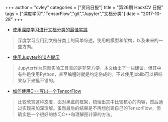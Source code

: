 +++
author = "cvley"
categories = ["资讯日报"]
title = "第26期 HackCV 日报"
tags = ["深度学习","TensorFlow","git","Jupyter","文档分类"]
date = "2017-10-28"
+++

- [使用深度学习进行文档分类的最佳实践](https://machinelearningmastery.com/best-practices-document-classification-deep-learning/?from=hackcv&hmsr=hackcv.com&utm_medium=hackcv.com&utm_source=hackcv.com)

> 深度学习应用到文档分类上的简单综述，使用的模型和架构，以及未来的一些方向。

- [使用Jupyter的10点提示](https://medium.com/@r_kierzkowski/10-tips-on-using-jupyter-notebook-abc0ba7028a4?from=hackcv&hmsr=hackcv.com&utm_medium=hackcv.com&utm_source=hackcv.com)

> Jupyter作为原型实验工具真的是非常方便，本文给出了一些建议，但其中有些是使用Python，甚至编程时就是约定俗成的。不过使用joblib可以把结果存下来挺不错的。

- [如何使用C++写出一个TensorFlow](https://oneraynyday.github.io/ml/2017/10/20/Tensorflow-C++/?from=hackcv&hmsr=hackcv.com&utm_medium=hackcv.com&utm_source=hackcv.com)

> 比较欣赏这种态度，面对黑盒的框架，梳理出其中比较核心的内容，然后通过实现来加深理解。虽然最后的结果是不再想创建自己的TensorFlow，但确实是一个很好的练习C++和理解图计算的方法。

